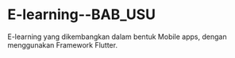 # E-learning--BAB_USU
E-learning yang dikembangkan dalam bentuk Mobile apps, dengan menggunakan Framework Flutter.
